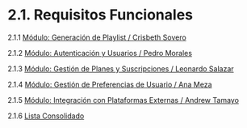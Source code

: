 # 2.1. Requisitos Funcionales

2.1.1 [Módulo: Generación de Playlist / Crisbeth Sovero](2.1.1/2.1.1.md)

2.1.2 [Módulo: Autenticación y Usuarios / Pedro Morales](2.1.2/2.1.2.md)

2.1.3 [Módulo: Gestión de Planes y Suscripciones / Leonardo Salazar](2.1.3/2.1.3.md)

2.1.4 [Módulo: Gestión de Preferencias de Usuario / Ana Meza](2.1.4/2.1.4.md)

2.1.5 [Módulo: Integración con Plataformas Externas	 / Andrew Tamayo](2.1.5/2.1.5.md)

2.1.6 [Lista Consolidado](2.1.6/2.1.6.md)
